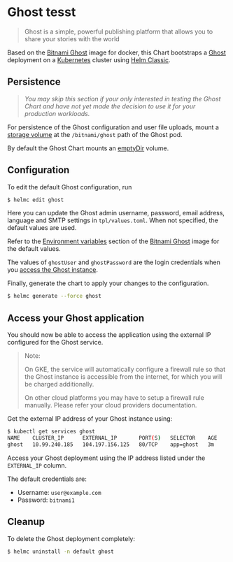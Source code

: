 # Ghost tesst
 
> Ghost is a simple, powerful publishing platform that allows you to share your stories with the world

Based on the [Bitnami Ghost](https://github.com/bitnami/bitnami-docker-ghost) image for docker, this Chart bootstraps a [Ghost](https://ghost.org/) deployment on a [Kubernetes](https://kubernetes.io) cluster using [Helm Classic](https://helm.sh).

## Persistence

> *You may skip this section if your only interested in testing the Ghost Chart and have not yet made the decision to use it for your production workloads.*

For persistence of the Ghost configuration and user file uploads, mount a [storage volume](http://kubernetes.io/v1.0/docs/user-guide/volumes.html) at the `/bitnami/ghost` path of the Ghost pod.

By default the Ghost Chart mounts an [emptyDir](http://kubernetes.io/docs/user-guide/volumes/#emptydir) volume.

## Configuration

To edit the default Ghost configuration, run

```bash
$ helmc edit ghost
```

Here you can update the Ghost admin username, password, email address, language and SMTP settings in `tpl/values.toml`. When not specified, the default values are used.

Refer to the [Environment variables](https://github.com/bitnami/bitnami-docker-ghost/#environment-variables) section of the [Bitnami Ghost](https://github.com/bitnami/bitnami-docker-ghost) image for the default values.

The values of `ghostUser` and `ghostPassword` are the login credentials when you [access the Ghost instance](#access-your-ghost-application).

Finally, generate the chart to apply your changes to the configuration.

```bash
$ helmc generate --force ghost
```

## Access your Ghost application

You should now be able to access the application using the external IP configured for the Ghost service.

> Note:
>
> On GKE, the service will automatically configure a firewall rule so that the Ghost instance is accessible from the internet, for which you will be charged additionally.
>
> On other cloud platforms you may have to setup a firewall rule manually. Please refer your cloud providers documentation.

Get the external IP address of your Ghost instance using:

```bash
$ kubectl get services ghost
NAME    CLUSTER_IP      EXTERNAL_IP       PORT(S)   SELECTOR    AGE
ghost   10.99.240.185   104.197.156.125   80/TCP    app=ghost   3m
```

Access your Ghost deployment using the IP address listed under the `EXTERNAL_IP` column.

The default credentials are:

 - Username: `user@example.com`
 - Password: `bitnami1`

## Cleanup

To delete the Ghost deployment completely:

```bash
$ helmc uninstall -n default ghost
```
